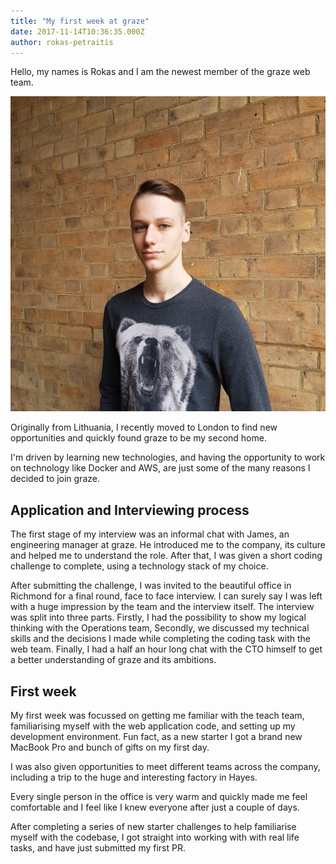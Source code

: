 ```yaml
---
title: "My first week at graze"
date: 2017-11-14T10:36:35.000Z
author: rokas-petraitis
---
```


Hello, my names is Rokas and I am the newest member of the graze web team.

![Rokas](/content/images/2017/11/20171010_113958.jpg)

Originally from Lithuania, I recently moved to London to find new opportunities and quickly found graze to be my second home.

I'm driven by learning new technologies, and having the opportunity to work on technology like Docker and AWS, are just some of the many reasons I decided to join graze.

## Application and Interviewing process

The first stage of my interview was an informal chat with James, an engineering manager at graze. He introduced me to the company, its culture and helped me to understand the role. After that, I was given a short coding challenge to complete, using a technology stack of my choice.

After submitting the challenge, I was invited to the beautiful office in Richmond for a final round, face to face interview. I can surely say I was left with a huge impression by the team and the interview itself. The interview was split into three parts. Firstly, I had the possibility to show my logical thinking with the Operations team, Secondly, we discussed my technical skills and the decisions I made while completing the coding task with the web team. Finally, I had a half an hour long chat with the CTO himself to get a better understanding of graze and its ambitions.

## First week

My first week was focussed on getting me familiar with the teach team, familiarising myself with the web application code, and setting up my development environment. Fun fact, as a new starter I got a brand new MacBook Pro and bunch of gifts on my first day.

I was also given opportunities to meet different teams across the company, including a trip to the huge and interesting factory in Hayes.

Every single person in the office is very warm and quickly made me feel comfortable and I feel like I knew everyone after just a couple of days.

After completing a series of new starter challenges to help familiarise myself with the codebase, I got straight into working with with real life tasks, and have just submitted my first PR.



